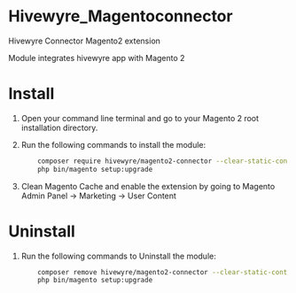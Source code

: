 Hivewyre_Magentoconnector
==========================

Hivewyre Connector Magento2 extension

Module integrates hivewyre app with Magento 2


Install
=======

1. Open your command line terminal and go to your Magento 2 root installation directory.

2. Run the following commands to install the module:

	```bash
   		composer require hivewyre/magento2-connector --clear-static-content
   		php bin/magento setup:upgrade
    ```

3. Clean Magento Cache and enable the extension by going to Magento Admin Panel -> Marketing -> User Content

Uninstall
=========

1. Run the following commands to Uninstall the module:

	```bash
   		composer remove hivewyre/magento2-connector --clear-static-content
   		php bin/magento setup:upgrade
    ```